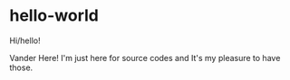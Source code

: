 # hello-world

Hi/hello!

Vander Here! I'm just here for source codes and It's my pleasure to have those.
